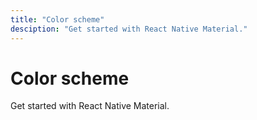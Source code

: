 ```yaml
---
title: "Color scheme"
desciption: "Get started with React Native Material."
---
```


# Color scheme

Get started with React Native Material.
